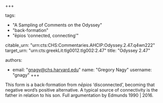+++

tags:
- "A Sampling of Comments on the Odyssey"
- "back-formation"
- "ēpios ‘connected, connecting’"

citable_urn: "urn:cts:CHS:Commentaries.AHCIP:Odyssey.2.47.q4wn222"
target_urn: "urn:cts:greekLit:tlg0012.tlg002:2.47"
title: "Odyssey 2.47"

authors:
- email: "gnagy@chs.harvard.edu"
  name: "Gregory Nagy"
  username: "gnagy"
+++

<p>This form is a back-formation from <em>nēpios</em> ‘disconnected’, becoming that negative word’s positive alternative. A typical source of connectivity is the father in relation to his son. Full argumentation by Edmunds 1990 | 2016. </p>